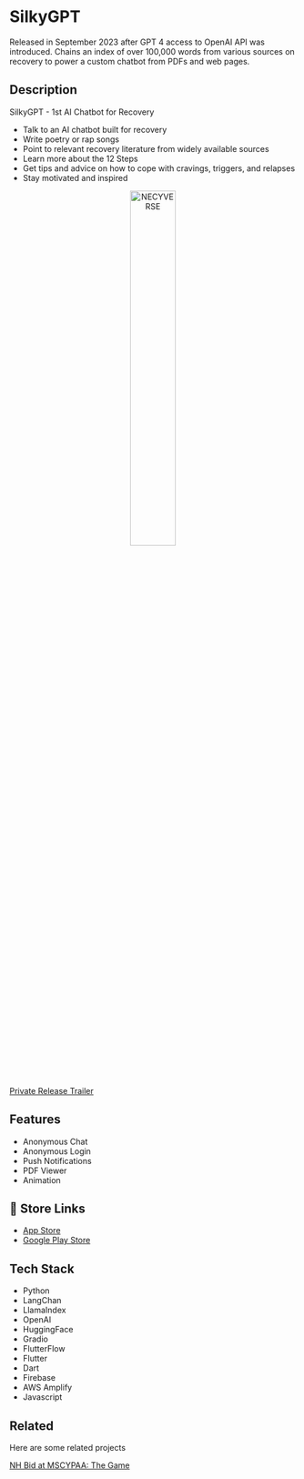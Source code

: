 
# SilkyGPT

Released in September 2023 after GPT 4 access to OpenAI API was introduced. Chains an index of over 100,000 words from various sources on recovery to power a custom chatbot from PDFs and web pages.

## Description
SilkyGPT - 1st AI Chatbot for Recovery

- Talk to an AI chatbot built for recovery
- Write poetry or rap songs
- Point to relevant recovery literature from widely available sources
- Learn more about the 12 Steps
- Get tips and advice on how to cope with cravings, triggers, and relapses
- Stay motivated and inspired

<p align="center">
<img src="https://github.com/mkostandin/silkygpt-flutter-app/blob/main/silky-github-vertical.gif" style="display:block;margin:auto;" alt="NECYVERSE" width="40%"/>
</p>

<a href="https://www.youtube.com/watch?v=-JZpr1r3hI8" target="_blank">Private Release Trailer</a>
## Features

- Anonymous Chat
- Anonymous Login
- Push Notifications
- PDF Viewer
- Animation


## 🔗 Store Links
- [App Store](https://apps.apple.com/us/app/silky-by-nh-bid/id6464329743)
- [Google Play Store](https://play.google.com/store/apps/details?id=org.silkygptnhbid.www)

## Tech Stack

- Python
- LangChan
- LlamaIndex
- OpenAI
- HuggingFace
- Gradio
- FlutterFlow
- Flutter
- Dart
- Firebase
- AWS Amplify
- Javascript

## Related

Here are some related projects

[NH Bid at MSCYPAA: The Game](https://github.com/matiassingers/awesome-readme)

